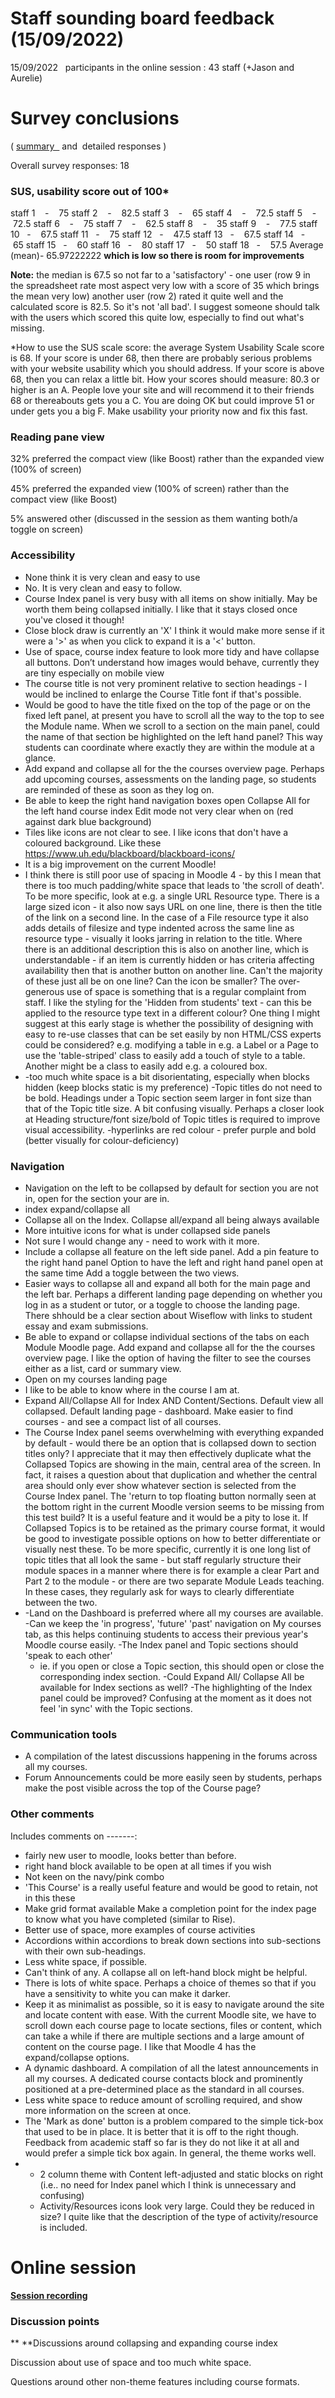 # Staff sounding board feedback (15/09/2022)

15/09/2022   participants in the online session : 43 staff (+Jason and Aurelie)

# Survey conclusions   

( [summary  ](https://forms.office.com/Pages/AnalysisPage.aspx?AnalyzerToken=T1mza9MBt0rW6GPZB3K41CRD1o10wlAW&id=_oivH5ipW0yTySEKEdmlwgyR_jHZA3BNgKv99Rqxtc1URjNBNjhUN1lGVjBQRUlTSFhVMEhYNzJLMy4u) and  detailed responses )  

Overall survey responses: 18

### SUS, usability score out of 100\*

staff 1    -    75
staff 2    -    82.5
staff 3    -    65
staff 4    -    72.5
staff 5    -    72.5
staff 6    -    75
staff 7    -    62.5
staff 8    -    35
staff 9    -    77.5
staff 10   -    67.5
staff 11   -    75
staff 12   -    47.5
staff 13   -    67.5
staff 14   -    65
staff 15   -    60
staff 16   -    80
staff 17   -    50
staff 18   -    57.5
Average (mean)- 65.97222222 **which is low so there is room for improvements**

**Note:** the median is 67.5 so not far to a 'satisfactory' - one user (row 9 in the spreadsheet rate most aspect very low with a score of 35 which brings the mean very low) another user (row 2) rated it quite well and the calculated score is 82.5. So it's not 'all bad'. I suggest someone should talk with the users which scored this quite low, especially to find out what's missing.

\*How to use the SUS scale score: the average System Usability Scale score is 68. If your score is under 68, then there are probably serious problems with your website usability which you should address. If your score is above 68, then you can relax a little bit.
How your scores should measure:
80.3 or higher is an A. People love your site and will recommend it to their friends
68 or thereabouts gets you a C. You are doing OK but could improve
51 or under gets you a big F. Make usability your priority now and fix this fast.

### Reading pane view

32% preferred the compact view (like Boost) rather than the expanded view (100% of screen)

45% preferred the expanded view (100% of screen) rather than the compact view (like Boost)

5% answered other (discussed in the session as them wanting both/a toggle on screen)

### Accessibility

-   None think it is very clean and easy to use
-   No. It is very clean and easy to follow.
-   Course Index panel is very busy with all items on show initially. May be worth them being collapsed initially. I like that it stays closed once you've closed it though!
-   Close block draw is currently an 'X' I think it would make more sense if it were a '&gt;' as when you click to expand it is a '&lt;' button.
-   Use of space, course index feature to look more tidy and have collapse all buttons. Don’t understand how images would behave, currently they are tiny especially on mobile view
-   The course title is not very prominent relative to section headings - I would be inclined to enlarge the Course Title font if that's possible.
-   Would be good to have the title fixed on the top of the page or on the fixed left panel, at present you have to scroll all the way to the top to see the Module name. When we scroll to a section on the main panel, could the name of that section be highlighted on the left hand panel? This way students can coordinate where exactly they are within the module at a glance.
-   Add expand and collapse all for the the courses overview page. Perhaps add upcoming courses, assessments on the landing page, so students are reminded of these as soon as they log on.
-   Be able to keep the right hand navigation boxes open Collapse All for the left hand course index Edit mode not very clear when on (red against dark blue background)
-   Tiles like icons are not clear to see. I like icons that don't have a coloured background. Like these <https://www.uh.edu/blackboard/blackboard-icons/>
-   It is a big improvement on the current Moodle!
-   I think there is still poor use of spacing in Moodle 4 - by this I mean that there is too much padding/white space that leads to 'the scroll of death'. To be more specific, look at e.g. a single URL Resource type. There is a large sized icon - it also now says URL on one line, there is then the title of the link on a second line. In the case of a File resource type it also adds details of filesize and type indented across the same line as resource type - visually it looks jarring in relation to the title. Where there is an additional description this is also on another line, which is understandable - if an item is currently hidden or has criteria affecting availability then that is another button on another line. Can't the majority of these just all be on one line? Can the icon be smaller? The over-generous use of space is something that is a regular complaint from staff. I like the styling for the 'Hidden from students' text - can this be applied to the resource type text in a different colour? One thing I might suggest at this early stage is whether the possibility of designing with easy to re-use classes that can be set easily by non HTML/CSS experts could be considered? e.g. modifying a table in e.g. a Label or a Page to use the 'table-striped' class to easily add a touch of style to a table. Another might be a class to easily add e.g. a coloured box.
-   -too much white space is a bit disorientating, especially when blocks hidden (keep blocks static is my preference)
    -Topic titles do not need to be bold. Headings under a Topic section seem larger in font size than that of the Topic title size. A bit confusing visually. Perhaps a closer look at Heading structure/font size/bold of Topic titles is required to improve visual accessibility.
    -hyperlinks are red colour - prefer purple and bold (better visually for colour-deficiency)

### Navigation

-   Navigation on the left to be collapsed by default for section you are not in, open for the section your are in.
-   index expand/collapse all
-   Collapse all on the Index. Collapse all/expand all being always available
-   More intuitive icons for what is under collapsed side panels
-   Not sure I would change any - need to work with it more.
-   Include a collapse all feature on the left side panel. Add a pin feature to the right hand panel Option to have the left and right hand panel open at the same time Add a toggle between the two views.
-   Easier ways to collapse all and expand all both for the main page and the left bar. Perhaps a different landing page depending on whether you log in as a student or tutor, or a toggle to choose the landing page. There shhould be a clear section about Wiseflow with links to student essay and exam submissions.
-   Be able to expand or collapse individual sections of the tabs on each Module Moodle page. Add expand and collapse all for the the courses overview page. I like the option of having the filter to see the courses either as a list, card or summary view.
-   Open on my courses landing page
-   I like to be able to know where in the course I am at.
-   Expand All/Collapse All for Index AND Content/Sections. Default view all collapsed.
    Default landing page - dashboard.
    Make easier to find courses - and see a compact list of all courses.
-   The Course Index panel seems overwhelming with everything expanded by default - would there be an option that is collapsed down to section titles only? I appreciate that it may then effectively duplicate what the Collapsed Topics are showing in the main, central area of the screen. In fact, it raises a question about that duplication and whether the central area should only ever show whatever section is selected from the Course Index panel. The 'return to top floating button normally seen at the bottom right in the current Moodle version seems to be missing from this test build? It is a useful feature and it would be a pity to lose it. If Collapsed Topics is to be retained as the primary course format, it would be good to investigate possible options on how to better differentiate or visually nest these. To be more specific, currently it is one long list of topic titles that all look the same - but staff regularly structure their module spaces in a manner where there is for example a clear Part and Part 2 to the module - or there are two separate Module Leads teaching. In these cases, they regularly ask for ways to clearly differentiate between the two.
-   -Land on the Dashboard is preferred where all my courses are available.
    -Can we keep the 'in progress', 'future' 'past' navigation on My courses tab, as this helps continuing students to access their previous year's Moodle course easily.
    -The Index panel and Topic sections should 'speak to each other'
    - ie. if you open or close a Topic section, this should open or close the corresponding index section. -Could Expand All/ Collapse All be available for Index sections as well?
    -The highlighting of the Index panel could be improved? Confusing at the moment as it does not feel 'in sync' with the Topic sections.

### Communication tools

-   A compilation of the latest discussions happening in the forums across all my courses.
-   Forum Announcements could be more easily seen by students, perhaps make the post visible across the top of the Course page?

### Other comments

Includes comments on -------:

-   fairly new user to moodle, looks better than before.
-   right hand block available to be open at all times if you wish
-   Not keen on the navy/pink combo
-   'This Course' is a really useful feature and would be good to retain, not in this these
-   Make grid format available
    Make a completion point for the index page to know what you have completed (similar to Rise).
-   Better use of space, more examples of course activities
-   Accordions within accordions to break down sections into sub-sections with their own sub-headings.
-   Less white space, if possible.
-   Can't think of any. A collapse all on left-hand block might be helpful. 
-   There is lots of white space. Perhaps a choice of themes so that if you have a sensitivity to white you can make it darker.
-   Keep it as minimalist as possible, so it is easy to navigate around the site and locate content with ease. With the current Moodle site, we have to scroll down each course page to locate sections, files or content, which can take a while if there are multiple sections and a large amount of content on the course page. I like that Moodle 4 has the expand/collapse options.
-   A dynamic dashboard. A compilation of all the latest announcements in all my courses. A dedicated course contacts block and prominently positioned at a pre-determined place as the standard in all courses.
-   Less white space to reduce amount of scrolling required, and show more information on the screen at once.
-   The 'Mark as done' button is a problem compared to the simple tick-box that used to be in place. It is better that it is off to the right though. Feedback from academic staff so far is they do not like it at all and would prefer a simple tick box again. In general, the theme works well.
-   - 2 column theme with Content left-adjusted and static blocks on right (i.e.. no need for Index panel which I think is unnecessary and confusing)
    - Activity/Resources icons look very large. Could they be reduced in size? I quite like that the description of the type of activity/resource is included.

# Online session  

**[Session recording](https://liveuclac-my.sharepoint.com/:v:/g/personal/cceaags_ucl_ac_uk/EYn888oLbKJNnpiuqfGR72cBE5blMFDN6JNP3Bc5o8rolA?e=8gKRx1)**

### Discussion points  

**
**Discussions around collapsing and expanding course index

Discussion about use of space and too much white space. 

Questions around other non-theme features including course formats.


